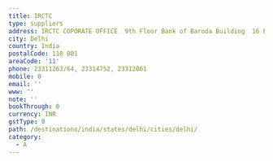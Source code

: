 ```yaml
---
title: IRCTC
type: suppliers
address: IRCTC COPORATE OFFICE  9th Floor Bank of Baroda Building  16 Parliament Street
city: Delhi
country: India
postalCode: 110 001
areaCode: '11'
phone: 23311263/64, 23314752, 23312061
mobile: 0
email: ''
www: ''
note: ''
bookThrough: 0
currency: INR
gstType: 0
path: /destinations/india/states/delhi/cities/delhi/
category:
  - A
---
```


